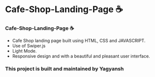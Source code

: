 # Cafe-Shop-Landing-Page ☕
### Cafe-Shop-Landing-Page ☕

- Cafe Shop landing page built using HTML, CSS and JAVASCRIPT.
- Use of Swiper.js
- Light Mode.
- Responsive design and with a beautiful and pleasant user interface.

<h3>This project is built and maintained by <a href="https://github.com/YagYk?tab=repositories"><a>Yagyansh</a></h3>
